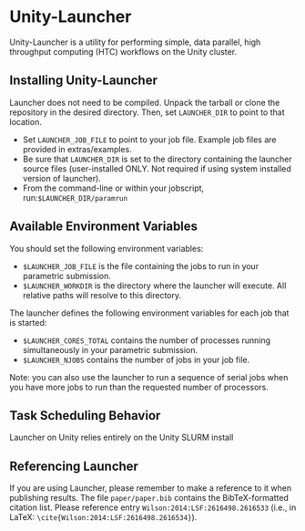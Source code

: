 # Unity-Launcher

Unity-Launcher is a utility for performing simple, data parallel, high throughput computing (HTC) workflows on the Unity cluster.

## Installing Unity-Launcher
Launcher does not need to be compiled. Unpack the tarball or clone the repository in the desired directory. Then, set `LAUNCHER_DIR` to point to that location. 

* Set `LAUNCHER_JOB_FILE` to point to your job file. Example job files are provided in extras/examples.
* Be sure that `LAUNCHER_DIR` is set to the directory containing the launcher source files (user-installed ONLY. Not required if using system installed version of launcher).
* From the command-line or within your jobscript, run:`$LAUNCHER_DIR/paramrun`

## Available Environment Variables

You should set the following environment variables:

* `$LAUNCHER_JOB_FILE` is the file containing the jobs to run in your parametric submission.
* `$LAUNCHER_WORKDIR` is the directory where the launcher will execute. All relative paths will resolve to this directory.

The launcher defines the following environment variables for each job that is started:

* `$LAUNCHER_CORES_TOTAL` contains the number of processes running simultaneously in your parametric submission.
* `$LAUNCHER_NJOBS` contains the number of jobs in your job file.

Note: you can also use the launcher to run a sequence of serial jobs when you have more jobs to run than the requested number of processors.  

## Task Scheduling Behavior

Launcher on Unity relies entirely on the Unity SLURM install


## Referencing Launcher
If you are using Launcher, please remember to make a reference to it when publishing results. The file `paper/paper.bib` contains the BibTeX-formatted citation list. Please reference entry `Wilson:2014:LSF:2616498.2616533` (i.e., in LaTeX: `\cite{Wilson:2014:LSF:2616498.2616534}`).
